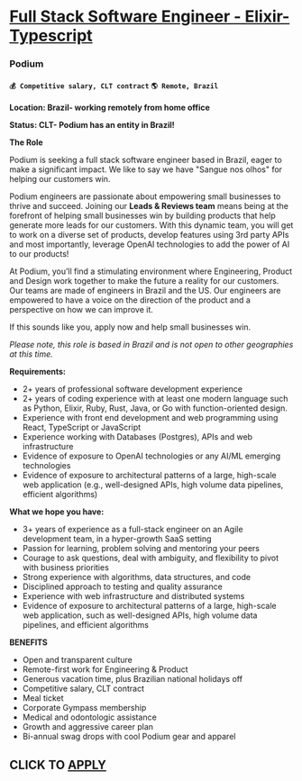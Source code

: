 # [Full Stack Software Engineer - Elixir- Typescript](https://www.remotewlb.com/apply/full-stack-software-engineer-elixir-typescript)  
### Podium  
#### `💰 Competitive salary, CLT contract` `🌎 Remote, Brazil`  

**Location: Brazil- working remotely from home office**

**Status: CLT- Podium has an entity in Brazil!**

**The Role**

Podium is seeking a full stack software engineer based in Brazil, eager to make a significant impact. We like to say we have "Sangue nos olhos" for helping our customers win.

Podium engineers are passionate about empowering small businesses to thrive and succeed. Joining our **Leads & Reviews team** means being at the forefront of helping small businesses win by building products that help generate more leads for our customers. With this dynamic team, you will get to work on a diverse set of products, develop features using 3rd party APIs and most importantly, leverage OpenAI technologies to add the power of AI to our products!

At Podium, you’ll find a stimulating environment where Engineering, Product and Design work together to make the future a reality for our customers. Our teams are made of engineers in Brazil and the US. Our engineers are empowered to have a voice on the direction of the product and a perspective on how we can improve it.  
  
If this sounds like you, apply now and help small businesses win.

_Please note, this role is based in Brazil and is not open to other geographies at this time._

**Requirements:**

  * 2+ years of professional software development experience
  * 2+ years of coding experience with at least one modern language such as Python, Elixir, Ruby, Rust, Java, or Go with function-oriented design. 
  * Experience with front end development and web programming using React, TypeScript or JavaScript
  * Experience working with Databases (Postgres), APIs and web infrastructure
  * Evidence of exposure to OpenAI technologies or any AI/ML emerging technologies
  * Evidence of exposure to architectural patterns of a large, high-scale web application (e.g., well-designed APIs, high volume data pipelines, efficient algorithms)

**What we hope you have:**

  * 3+ years of experience as a full-stack engineer on an Agile development team, in a hyper-growth SaaS setting
  * Passion for learning, problem solving and mentoring your peers
  * Courage to ask questions, deal with ambiguity, and flexibility to pivot with business priorities
  * Strong experience with algorithms, data structures, and code
  * Disciplined approach to testing and quality assurance
  * Experience with web infrastructure and distributed systems
  * Evidence of exposure to architectural patterns of a large, high-scale web application, such as well-designed APIs, high volume data pipelines, and efficient algorithms

**BENEFITS**

  * Open and transparent culture
  * Remote-first work for Engineering & Product
  * Generous vacation time, plus Brazilian national holidays off
  * Competitive salary, CLT contract
  * Meal ticket
  * Corporate Gympass membership
  * Medical and odontologic assistance
  * Growth and aggressive career plan
  * Bi-annual swag drops with cool Podium gear and apparel

  
## CLICK TO [APPLY](https://www.remotewlb.com/apply/full-stack-software-engineer-elixir-typescript)

